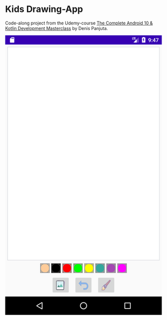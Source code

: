 # Kids Drawing-App

Code-along project from the Udemy-course [The Complete Android 10 & Kotlin Development Masterclass](https://www.udemy.com/course/android-kotlin-developer/) by Denis Panjuta.

![screenshot](./images/image1.png)


